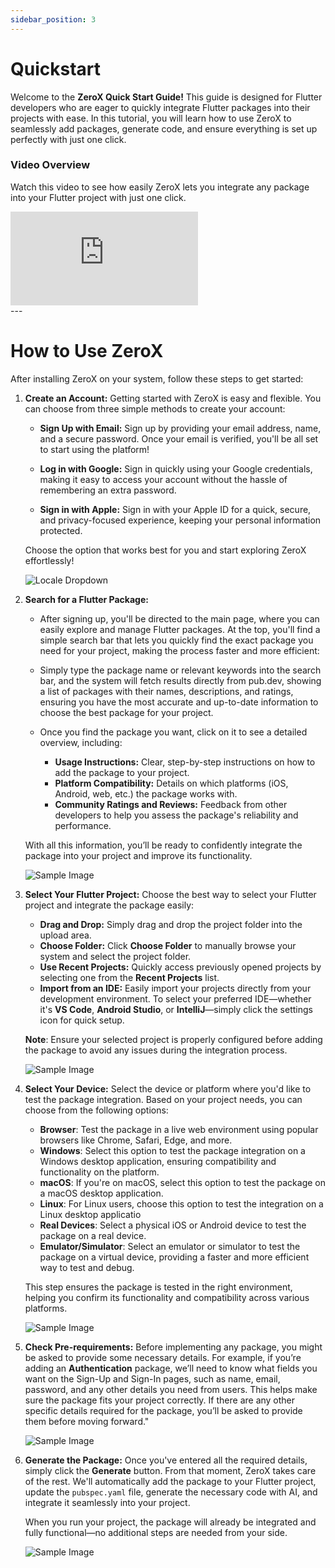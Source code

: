 ```yaml
---
sidebar_position: 3
---
```


# Quickstart

Welcome to the **ZeroX Quick Start Guide!** This guide is designed for Flutter developers who are eager to quickly integrate Flutter packages into their projects with ease. In this tutorial, you will learn how to use ZeroX to seamlessly add packages, generate code, and ensure everything is set up perfectly with just one click.

### Video Overview

Watch this video to see how easily ZeroX lets you integrate any package into your Flutter project with just one click.

<div style={{ position : 'relative', paddingBottom : '56.25%', height : '0' }}><iframe style={{ position : 'absolute', top : '0', left : '0', width : '100%', height : '100%' }} width="560" height="315" src="https://www.youtube-nocookie.com/embed/F7WKovEFdnw" title="YouTube video player" frameborder="0" allow="accelerometer; autoplay; clipboard-write; encrypted-media; gyroscope; picture-in-picture" allowfullscreen></iframe></div>
---

# How to Use ZeroX

After installing ZeroX on your system, follow these steps to get started:

1. **Create an Account:** Getting started with ZeroX is easy and flexible. You can choose from three simple methods to create your account:

    - **Sign Up with Email:** Sign up by providing your email address, name, and a secure password. Once your email is verified, you'll be all set to start using the platform!

    - **Log in with Google:** Sign in quickly using your Google credentials, making it easy to access your account without the hassle of remembering an extra password.

    - **Sign in with Apple:** Sign in with your Apple ID for a quick, secure, and privacy-focused experience, keeping your personal information protected. 

    Choose the option that works best for you and start exploring ZeroX effortlessly!

    ![Locale Dropdown](./img/sample-gif.gif)

2. **Search for a Flutter Package:** 

    - After signing up, you'll be directed to the main page, where you can easily explore and manage Flutter packages. At the top, you'll find a simple search bar that lets you quickly find the exact package you need for your project, making the process faster and more efficient:

    - Simply type the package name or relevant keywords into the search bar, and the system will fetch results directly from pub.dev, showing a list of packages with their names, descriptions, and ratings, ensuring you have the most accurate and up-to-date information to choose the best package for your project.


    - Once you find the package you want, click on it to see a detailed overview, including:

        - **Usage Instructions:** Clear, step-by-step instructions on how to add the package to your project.
        - **Platform Compatibility:** Details on which platforms (iOS, Android, web, etc.) the package works with.
        - **Community Ratings and Reviews:** Feedback from other developers to help you assess the package's reliability and performance.

    With all this information, you’ll be ready to confidently integrate the package into your project and improve its functionality.


    ![Sample Image](./img/sample-gif.gif)

3. **Select Your Flutter Project:** Choose the best way to select your Flutter project and integrate the package easily:
    - **Drag and Drop:** Simply drag and drop the project folder into the upload area.
    - **Choose Folder:** Click **Choose Folder** to manually browse your system and select the project folder.
    - **Use Recent Projects:** Quickly access previously opened projects by selecting one from the **Recent Projects** list.
    - **Import from an IDE:** Easily import your projects directly from your development environment. To select your preferred IDE—whether it's **VS Code**, **Android Studio**, or **IntelliJ**—simply click the settings icon for quick setup.

    **Note**: Ensure your selected project is properly configured before adding the package to avoid any issues during the integration process.

    ![Sample Image](./img/sample-gif.gif)

4. **Select Your Device:** Select the device or platform where you'd like to test the package integration. Based on your project needs, you can choose from the following options:

    - **Browser**: Test the package in a live web environment using popular browsers like Chrome, Safari, Edge, and more.
    - **Windows**: Select this option to test the package integration on a Windows desktop application, ensuring compatibility and functionality on the platform.
    - **macOS**: If you're on macOS, select this option to test the package on a macOS desktop application.
    - **Linux**: For Linux users, choose this option to test the integration on a Linux desktop applicatio
    - **Real Devices**: Select a physical iOS or Android device to test the package on a real device.
    - **Emulator/Simulator**: Select an emulator or simulator to test the package on a virtual device, providing a faster and more efficient way to test and debug.

    This step ensures the package is tested in the right environment, helping you confirm its functionality and compatibility across various platforms.

    ![Sample Image](./img/sample-gif.gif)

5. **Check Pre-requirements:** Before implementing any package, you might be asked to provide some necessary details. For example, if you’re adding an **Authentication** package, we’ll need to know what fields you want on the Sign-Up and Sign-In pages, such as name, email, password, and any other details you need from users. This helps make sure the package fits your project correctly. If there are any other specific details required for the package, you’ll be asked to provide them before moving forward."

    ![Sample Image](./img/sample-gif.gif)

6. **Generate the Package:** Once you've entered all the required details, simply click the **Generate** button. From that moment, ZeroX takes care of the rest. We'll automatically add the package to your Flutter project, update the `pubspec.yaml` file, generate the necessary code with AI, and integrate it seamlessly into your project.

    When you run your project, the package will already be integrated and fully functional—no additional steps are needed from your side.

    ![Sample Image](./img/sample-gif.gif)

